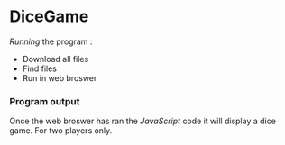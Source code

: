 # DiceGame

_Running_ the program :
* Download all files
* Find files
* Run in web broswer 

### Program output
Once the web broswer has ran the _JavaScript_ code it will display a dice game. For two players only. 
